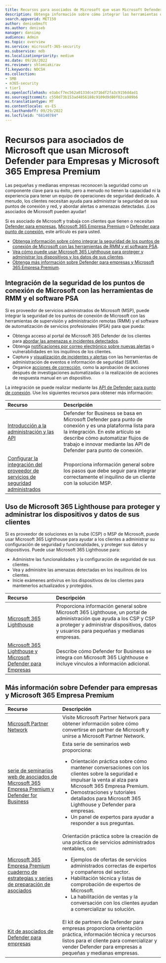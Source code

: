 ```yaml
---
title: Recursos para asociados de Microsoft que usan Microsoft Defender para Empresas y Microsoft 365 Empresa Premium
description: Obtenga información sobre cómo integrar las herramientas de supervisión y administración remotas (RMM) y el software de automatización de servicios profesionales (PSA) con Defender para empresas, Microsoft 365 Empresa Premium, Defender para punto de conexión y Microsoft 365 Lighthouse.
search.appverid: MET150
author: denisebmsft
ms.author: deniseb
manager: dansimp
audience: Admin
ms.topic: overview
ms.service: microsoft-365-security
ms.subservice: mdb
ms.localizationpriority: medium
ms.date: 09/28/2022
ms.reviewer: shlomiakirav
f1.keywords: NOCSH
ms.collection:
- SMB
- m365-security
- tier1
ms.openlocfilehash: e3abcf7ec562a0133dce3716df2fa3c9156ddad1
ms.sourcegitcommit: c550d73b153ad4856188c9109d9d80f02ca989b6
ms.translationtype: MT
ms.contentlocale: es-ES
ms.lasthandoff: 09/29/2022
ms.locfileid: "68140784"
---
```

# <a name="resources-for-microsoft-partners-using-microsoft-defender-for-business-and-microsoft-365-business-premium"></a>Recursos para asociados de Microsoft que usan Microsoft Defender para Empresas y Microsoft 365 Empresa Premium

Las pequeñas y medianas empresas reconocen la seguridad como un componente clave para su éxito, pero a menudo no tienen la capacidad ni la experiencia para tener un equipo de operaciones de seguridad dedicado. A menudo, los clientes necesitan ayuda para administrar la seguridad de sus puntos de conexión y red, y abordar alertas o amenazas detectadas. ¡Los asociados de Microsoft pueden ayudar!

Si es asociado de Microsoft y trabaja con clientes que tienen o necesitan [Defender para empresas](mdb-overview.md), [Microsoft 365 Empresa Premium](../../business-premium/index.md) o [Defender para punto de conexión](../defender-endpoint/microsoft-defender-endpoint.md), este artículo es para usted.

- [Obtenga información sobre cómo integrar la seguridad de los puntos de conexión de Microsoft con las herramientas de RMM y el software PSA](#integrate-microsoft-endpoint-security-with-your-rmm-tools-and-psa-software).
- [Vea cómo puede usar Microsoft 365 Lighthouse para proteger y administrar los dispositivos y los datos de sus clientes](#use-microsoft-365-lighthouse-to-secure-and-manage-your-customers-devices-and-data).
- [Obtenga más información sobre Defender para empresas y Microsoft 365 Empresa Premium](#learn-more-about-defender-for-business-and-microsoft-365-business-premium).

## <a name="integrate-microsoft-endpoint-security-with-your-rmm-tools-and-psa-software"></a>Integración de la seguridad de los puntos de conexión de Microsoft con las herramientas de RMM y el software PSA

Si es proveedor de servicios administrados de Microsoft (MSP), puede integrar la seguridad de los puntos de conexión de Microsoft con las herramientas de supervisión y administración remotas (RMM) y el software de automatización de servicios profesionales (PSA) para que pueda: 

- Obtenga acceso al portal de Microsoft 365 Defender de los clientes para [abordar las amenazas e incidentes detectados](mdb-respond-mitigate-threats.md).
- Obtenga [notificaciones por correo electrónico sobre nuevas alertas](mdb-email-notifications.md) o vulnerabilidades en los inquilinos de los clientes.
- Captura y [visualización de incidentes y alertas](mdb-view-manage-incidents.md) con las herramientas de administración de eventos e información de seguridad (SIEM).
- Organice [acciones de corrección](mdb-review-remediation-actions.md), como la aprobación de acciones después de investigaciones automatizadas o la realización de acciones de respuesta manual en un dispositivo.

La integración se puede realizar mediante las [API de Defender para punto de conexión](../defender-endpoint/management-apis.md). Use los siguientes recursos para obtener más información:

| Recurso | Descripción |
|:---|:---|
| [Introducción a la administración y las API](../defender-endpoint/management-apis.md) | Defender for Business se basa en Microsoft Defender para punto de conexión y es una plataforma lista para la integración. En este artículo se describe cómo automatizar flujos de trabajo e innovar mediante las API de Defender para punto de conexión. |
| [Configurar la integración del proveedor de servicios de seguridad administrados](../defender-endpoint/configure-mssp-support.md) | Proporciona información general sobre los pasos que debe seguir para integrar correctamente el inquilino de un cliente con la solución MSP. |

## <a name="use-microsoft-365-lighthouse-to-secure-and-manage-your-customers-devices-and-data"></a>Uso de Microsoft 365 Lighthouse para proteger y administrar los dispositivos y datos de sus clientes

Si es proveedor de soluciones en la nube (CSP) o MSP de Microsoft, puede usar Microsoft 365 Lighthouse para ayudar a los clientes a administrar su configuración de seguridad y funcionalidades, y proteger sus datos y dispositivos. Puede usar Microsoft 365 Lighthouse para:

- Administre las funcionalidades y la configuración de seguridad de sus clientes. 
- Vea y administre las amenazas detectadas en los inquilinos de los clientes.
- Inicie exámenes antivirus en los dispositivos de los clientes para mantenerlos actualizados y protegidos.

| Recurso | Descripción |
|:---|:---|
| [Microsoft 365 Lighthouse](../../lighthouse/m365-lighthouse-overview.md) | Proporciona información general sobre Microsoft 365 Lighthouse, un portal de administración que ayuda a los CSP y CSP a proteger y administrar dispositivos, datos y usuarios para pequeñas y medianas empresas. |
| [Microsoft 365 Lighthouse y Microsoft Defender para Empresas](mdb-lighthouse-integration.md) | Describe cómo Defender for Business se integra con Microsoft 365 Lighthouse e incluye vínculos a información adicional. |

## <a name="learn-more-about-defender-for-business-and-microsoft-365-business-premium"></a>Más información sobre Defender para empresas y Microsoft 365 Empresa Premium

| Recurso | Descripción |
|:---|:---|
| [Microsoft Partner Network](https://partner.microsoft.com) | Visite Microsoft Partner Network para obtener información sobre cómo convertirse en partner de Microsoft y unirse a Microsoft Partner Network. |
| [serie de seminarios web de asociados de Microsoft 365 Empresa Premium y Defender for Business](https://aka.ms/M365MDBseries) | Esta serie de seminarios web proporciona: <ul><li>Orientación práctica sobre cómo mantener conversaciones con los clientes sobre la seguridad e impulsar la venta al alza para Microsoft 365 Empresa Premium. </li><li>Demostraciones y tutoriales detallados para Microsoft 365 Lighthouse y Defender para empresas. </li><li>Un panel de expertos para ayudar a responder a sus preguntas.</li></ul>   |
| [Microsoft 365 Empresa Premium cuaderno de estrategias y series de preparación de asociados](https://aka.ms/M365BPPartnerPlaybook) |  Orientación práctica sobre la creación de una práctica de servicios administrados rentables, con: <ul><li>Ejemplos de ofertas de servicios administrados correctas de expertos y compañeros del sector. </li><li>Habilitación técnica y listas de comprobación de expertos de Microsoft. </li><li>La habilitación de ventas y la conversación con los clientes ayudan a comercializar su solución. </li></ul> |
| [Kit de asociados de Defender para empresas](https://aka.ms/MDBPartnerKit) | El kit de partners de Defender para empresas proporciona orientación práctica, información técnica y recursos listos para el cliente para comercializar y vender Defender para empresas a pequeñas y medianas empresas.  |

